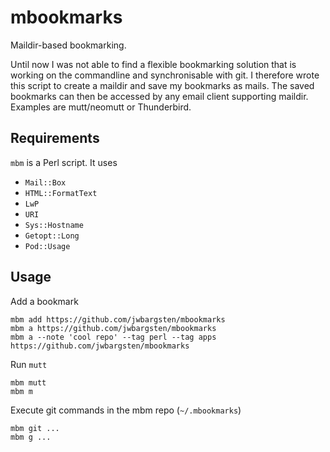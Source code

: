 # mbookmarks

Maildir-based bookmarking.

Until now I was not able to find a flexible bookmarking solution that is
working on the commandline and synchronisable with git. I therefore wrote this
script to create a maildir and save my bookmarks as mails. The saved bookmarks
can then be accessed by any email client supporting maildir. Examples are
mutt/neomutt or Thunderbird.

## Requirements

`mbm` is a Perl script. It uses

* `Mail::Box`
* `HTML::FormatText`
* `LwP`
* `URI`
* `Sys::Hostname`
* `Getopt::Long`
* `Pod::Usage`

## Usage

Add a bookmark

    mbm add https://github.com/jwbargsten/mbookmarks
    mbm a https://github.com/jwbargsten/mbookmarks
    mbm a --note 'cool repo' --tag perl --tag apps https://github.com/jwbargsten/mbookmarks

Run `mutt`

    mbm mutt
    mbm m

Execute git commands in the mbm repo (`~/.mbookmarks`)

    mbm git ...
    mbm g ...
